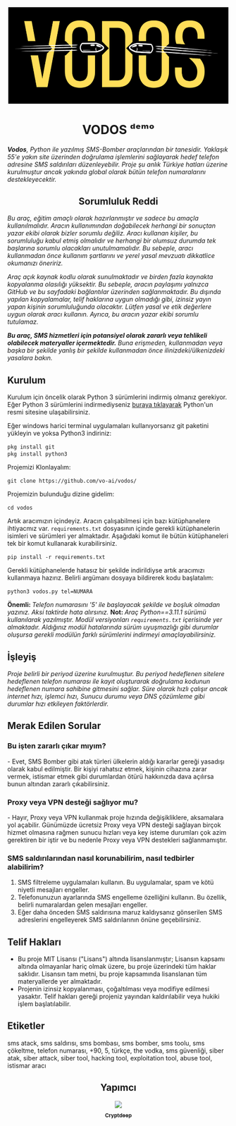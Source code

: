 <div align="center">
  <img src="repo/1681917647829.png" style="width: 500px;">
</div>
<h1 align="center">VODOS ᵈᵉᵐᵒ</h1>
<i><b>Vodos</b>, Python ile yazılmış SMS-Bomber araçlarından bir tanesidir. Yaklaşık 55'e yakın site üzerinden doğrulama işlemlerini sağlayarak hedef telefon adresine SMS saldırıları düzenleyebilir. Proje şu anlık Türkiye hatları üzerine kurulmuştur ancak yakında global olarak bütün telefon numaralarını destekleyecektir.</i>

<h2 align="center">Sorumluluk Reddi</h2>
<i>Bu araç, eğitim amaçlı olarak hazırlanmıştır ve sadece bu amaçla kullanılmalıdır. Aracın kullanımından doğabilecek herhangi bir sonuçtan yazar ekibi olarak bizler sorumlu değiliz. Aracı kullanan kişiler, bu sorumluluğu kabul etmiş olmalıdır ve herhangi bir olumsuz durumda tek başlarına sorumlu olacakları unutulmamalıdır. Bu sebeple, aracı kullanmadan önce kullanım şartlarını ve yerel yasal mevzuatı dikkatlice okumanızı öneririz.</i>
<p> </p>
<i>Araç açık kaynak kodlu olarak sunulmaktadır ve birden fazla kaynakta kopyalanma olasılığı yüksektir. Bu sebeple, aracın paylaşımı yalnızca GitHub ve bu sayfadaki bağlantılar üzerinden sağlanmaktadır. Bu dışında yapılan kopyalamalar, telif haklarına uygun olmadığı gibi, izinsiz yayın yapan kişinin sorumluluğunda olacaktır. Lütfen yasal ve etik değerlere uygun olarak aracı kullanın. Ayrıca, bu aracın yazar ekibi sorumlu tutulamaz.</i>
<p> </p>
<i><b>Bu araç, SMS hizmetleri için potansiyel olarak zararlı veya tehlikeli olabilecek materyaller içermektedir.</b> Buna erişmeden, kullanmadan veya başka bir şekilde yanlış bir şekilde kullanmadan önce ilinizdeki/ülkenizdeki yasalara bakın.</i>

<h2>Kurulum</h2>
<p>Kurulum için öncelik olarak Python 3 sürümlerini indirmiş olmanız gerekiyor. Eğer Python 3 sürümlerini indirmediyseniz <a href="https://www.python.org/downloads/">buraya tıklayarak</a> Python'un resmi sitesine ulaşabilirsiniz.</p>
<p>Eğer windows harici terminal uygulamaları kullanıyorsanız git paketini yükleyin ve yoksa Python3 indiriniz:</p>

```
pkg install git
pkg install python3
```

<p>Projemizi Klonlayalım: </p>

```
git clone https://github.com/vo-ai/vodos/
```

<p>Projemizin bulunduğu dizine gidelim: </p>

```
cd vodos
```

<p>Artık aracımızın içindeyiz. Aracın çalışabilmesi için bazı kütüphanelere ihtiyacmız var. <code>requirements.txt</code> dosyasının içinde gerekli kütüphanelerin isimleri ve sürümleri yer almaktadır. Aşağıdaki komut ile bütün kütüphaneleri tek bir komut kullanarak kurabilirsiniz.</p>

```
pip install -r requirements.txt
```

<p>Gerekli kütüphanelerde hatasız bir şekilde indirildiyse artık aracımızı kullanmaya hazırız. Belirli argümanı dosyaya bildirerek kodu başlatalım: </p>

```
python3 vodos.py tel=NUMARA
```

<b>Önemli: </b><i>Telefon numarasını '5' ile başlayacak şekilde ve boşluk olmadan yazınız. Aksi taktirde hata alırsınız.</i>
<b>Not: </b><i>Araç Python==3.11.1 sürümü kullanılarak yazılmıştır. Modül versiyonları <code>requirements.txt</code> içerisinde yer almaktadır. Aldığınız modül hatalarında sürüm uyuşmazlığı gibi durumlar oluşursa gerekli modülün farklı sürümlerini indirmeyi amaçlayabilirsiniz.</i>
<h2>İşleyiş</h2>
<i>Proje belirli bir periyod üzerine kurulmuştur. Bu periyod hedeflenen sitelere hedeflenen telefon numarası ile kayıt oluşturarak doğrulama kodunun hedeflenen numara sahibine gitmesini sağlar. Süre olarak hızlı çalışır ancak internet hızı, işlemci hızı, Sunucu durumu veya DNS çözümleme gibi durumlar hızı etkileyen faktörlerdir.</i>

<h2>Merak Edilen Sorular</h2>
<h3>Bu işten zararlı çıkar mıyım?</h3>
- Evet, SMS Bomber gibi atak türleri ülkelerin aldığı kararlar gereği yasadışı olarak kabul edilmiştir. Bir kişiyi rahatsız etmek, kişinin cihazına zarar vermek, istismar etmek gibi durumlardan ötürü hakkınızda dava açılırsa bunun altından zararlı çıkabilirsiniz.

<h3>Proxy veya VPN desteği sağlıyor mu?</h3>
- Hayır, Proxy veya VPN kullanmak proje hızında değişikliklere, aksamalara yol açabilir. Günümüzde ücretsiz Proxy veya VPN desteği sağlayan birçok hizmet olmasına rağmen sunucu hızları veya key isteme durumları çok azim gerektiren bir iştir ve bu nedenle Proxy veya VPN destekleri sağlanmamıştır.

<h3>SMS saldırılarından nasıl korunabilirim, nasıl tedbirler alabilirim?</h3>
<ol>
  <li>SMS filtreleme uygulamaları kullanın. Bu uygulamalar, spam ve kötü niyetli mesajları engeller.</li>
  <li>Telefonunuzun ayarlarında SMS engelleme özelliğini kullanın. Bu özellik, belirli numaralardan gelen mesajları engeller.</li>
  <li>Eğer daha önceden SMS saldırısına maruz kaldıysanız gönserilen SMS adreslerini engelleyerek SMS saldırılarının önüne geçebilirsiniz.</li>
</ol>

<h2>Telif Hakları</h2>
<ul>
  <li>Bu proje MIT Lisansı ("Lisans") altında lisanslanmıştır; Lisansın kapsamı altında olmayanlar hariç olmak üzere, bu proje üzerindeki tüm haklar saklıdır. Lisansın tam metni, bu proje kapsamında lisanslanan tüm materyallerde yer almaktadır.</li>
  <li>Projenin izinsiz kopyalanması, çoğaltılması veya modifiye edilmesi yasaktır. Telif hakları gereği projeniz yayından kaldırılabilir veya hukiki işlem başlatılabilir.</li>
</ul>
<h2>Etiketler</h2>
sms atack, sms saldırısı, sms bombası, sms bomber, sms toolu, sms çökeltme, telefon numarası, +90, 5, türkçe, the vodka, sms güvenliği, siber atak, siber attack, siber tool, hacking tool, exploitation tool, abuse tool, istismar aracı

<h2 align="center">Yapımcı</h2>
<div align="center">
  <a href="https://github.com/cryptdeep" align="center"><img src="https://avatars.githubusercontent.com/u/131310643?v=1" style="width:100px;"/><br /><sub><b>Cryptdeep</b></sub></a>
</div>

